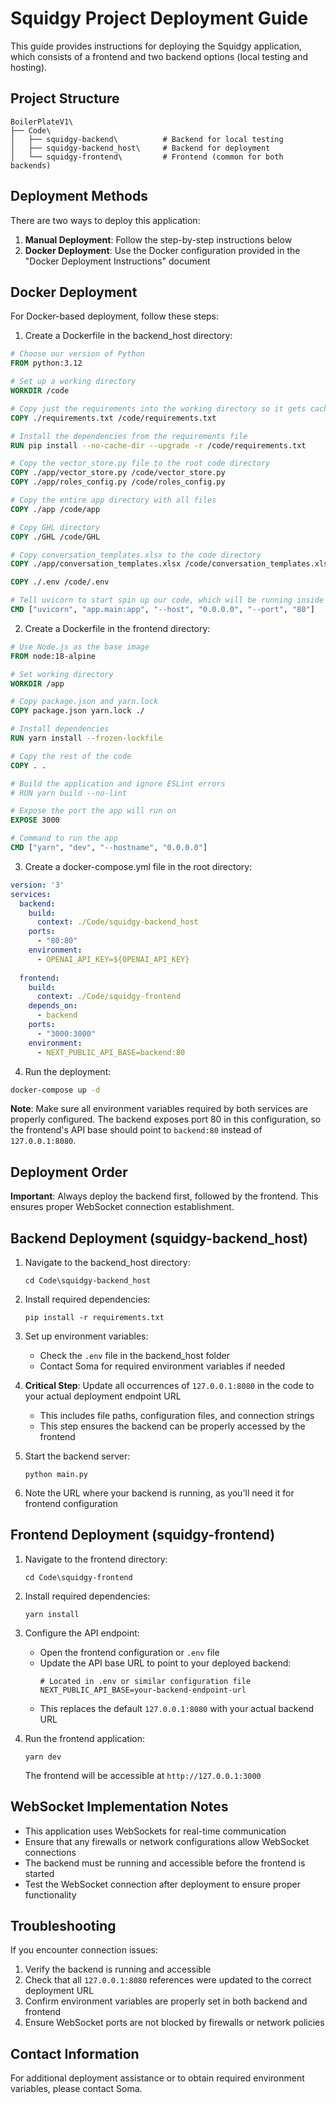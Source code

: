 # Squidgy Project Deployment Guide

This guide provides instructions for deploying the Squidgy application, which consists of a frontend and two backend options (local testing and hosting).

## Project Structure

```
BoilerPlateV1\
├── Code\
│   ├── squidgy-backend\          # Backend for local testing
│   ├── squidgy-backend_host\     # Backend for deployment
│   └── squidgy-frontend\         # Frontend (common for both backends)
```

## Deployment Methods

There are two ways to deploy this application:

1. **Manual Deployment**: Follow the step-by-step instructions below
2. **Docker Deployment**: Use the Docker configuration provided in the "Docker Deployment Instructions" document

## Docker Deployment

For Docker-based deployment, follow these steps:

1. Create a Dockerfile in the backend_host directory:
```dockerfile
# Choose our version of Python
FROM python:3.12

# Set up a working directory
WORKDIR /code

# Copy just the requirements into the working directory so it gets cached by itself
COPY ./requirements.txt /code/requirements.txt

# Install the dependencies from the requirements file
RUN pip install --no-cache-dir --upgrade -r /code/requirements.txt

# Copy the vector_store.py file to the root code directory
COPY ./app/vector_store.py /code/vector_store.py
COPY ./app/roles_config.py /code/roles_config.py

# Copy the entire app directory with all files
COPY ./app /code/app

# Copy GHL directory 
COPY ./GHL /code/GHL

# Copy conversation_templates.xlsx to the code directory
COPY ./app/conversation_templates.xlsx /code/conversation_templates.xlsx

COPY ./.env /code/.env

# Tell uvicorn to start spin up our code, which will be running inside the container now
CMD ["uvicorn", "app.main:app", "--host", "0.0.0.0", "--port", "80"]
```

2. Create a Dockerfile in the frontend directory:
```dockerfile
# Use Node.js as the base image
FROM node:18-alpine

# Set working directory
WORKDIR /app

# Copy package.json and yarn.lock
COPY package.json yarn.lock ./

# Install dependencies
RUN yarn install --frozen-lockfile

# Copy the rest of the code
COPY . .

# Build the application and ignore ESLint errors
# RUN yarn build --no-lint

# Expose the port the app will run on
EXPOSE 3000

# Command to run the app
CMD ["yarn", "dev", "--hostname", "0.0.0.0"]
```

3. Create a docker-compose.yml file in the root directory:
```yaml
version: '3'
services:
  backend:
    build:
      context: ./Code/squidgy-backend_host
    ports:
      - "80:80"
    environment:
      - OPENAI_API_KEY=${OPENAI_API_KEY}
  
  frontend:
    build:
      context: ./Code/squidgy-frontend
    depends_on:
      - backend
    ports:
      - "3000:3000"
    environment:
      - NEXT_PUBLIC_API_BASE=backend:80
```

4. Run the deployment:
```bash
docker-compose up -d
```

**Note**: Make sure all environment variables required by both services are properly configured. The backend exposes port 80 in this configuration, so the frontend's API base should point to `backend:80` instead of `127.0.0.1:8080`.

## Deployment Order

**Important**: Always deploy the backend first, followed by the frontend. This ensures proper WebSocket connection establishment.

## Backend Deployment (squidgy-backend_host)

1. Navigate to the backend_host directory:
   ```
   cd Code\squidgy-backend_host
   ```

2. Install required dependencies:
   ```
   pip install -r requirements.txt
   ```

3. Set up environment variables:
   - Check the `.env` file in the backend_host folder
   - Contact Soma for required environment variables if needed

4. **Critical Step**: Update all occurrences of `127.0.0.1:8080` in the code to your actual deployment endpoint URL
   - This includes file paths, configuration files, and connection strings
   - This step ensures the backend can be properly accessed by the frontend

5. Start the backend server:
   ```
   python main.py
   ```

6. Note the URL where your backend is running, as you'll need it for frontend configuration

## Frontend Deployment (squidgy-frontend)

1. Navigate to the frontend directory:
   ```
   cd Code\squidgy-frontend
   ```

2. Install required dependencies:
   ```
   yarn install
   ```

3. Configure the API endpoint:
   - Open the frontend configuration or `.env` file
   - Update the API base URL to point to your deployed backend:
     ```
     # Located in .env or similar configuration file
     NEXT_PUBLIC_API_BASE=your-backend-endpoint-url
     ```
   - This replaces the default `127.0.0.1:8080` with your actual backend URL

4. Run the frontend application:
   ```
   yarn dev
   ```
   
   The frontend will be accessible at `http://127.0.0.1:3000`


## WebSocket Implementation Notes

- This application uses WebSockets for real-time communication
- Ensure that any firewalls or network configurations allow WebSocket connections
- The backend must be running and accessible before the frontend is started
- Test the WebSocket connection after deployment to ensure proper functionality

## Troubleshooting

If you encounter connection issues:

1. Verify the backend is running and accessible
2. Check that all `127.0.0.1:8080` references were updated to the correct deployment URL
3. Confirm environment variables are properly set in both backend and frontend
4. Ensure WebSocket ports are not blocked by firewalls or network policies

## Contact Information

For additional deployment assistance or to obtain required environment variables, please contact Soma.